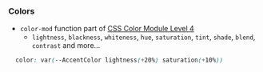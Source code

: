 ### Colors

* `color-mod` function part of [CSS Color Module Level 4](https://drafts.csswg.org/css-color/)
  * `lightness`, `blackness`, `whiteness`, `hue`, `saturation`, `tint`, `shade`, `blend`, `contrast` and more...

```css
  color: var(--AccentColor lightness(+20%) saturation(+10%))
```